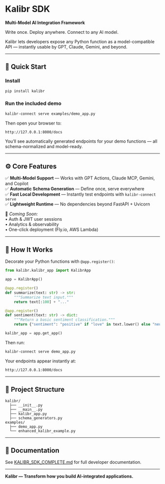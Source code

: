 # Kalibr SDK

**Multi-Model AI Integration Framework**

Write once. Deploy anywhere. Connect to any AI model.

Kalibr lets developers expose any Python function as a model-compatible API — instantly usable by GPT, Claude, Gemini, and beyond.

---

## 🚀 Quick Start

### Install
```bash
pip install kalibr
```

### Run the included demo
```bash
kalibr-connect serve examples/demo_app.py
```

Then open your browser to:
```
http://127.0.0.1:8000/docs
```
You’ll see automatically generated endpoints for your demo functions — all schema-normalized and model-ready.

---

## ⚙️ Core Features

✅ **Multi-Model Support** — Works with GPT Actions, Claude MCP, Gemini, and Copilot  
✅ **Automatic Schema Generation** — Define once, serve everywhere  
✅ **Fast Local Development** — Instantly test endpoints with `kalibr-connect serve`  
✅ **Lightweight Runtime** — No dependencies beyond FastAPI + Uvicorn  

🚧 *Coming Soon:*  
• Auth & JWT user sessions  
• Analytics & observability  
• One-click deployment (Fly.io, AWS Lambda)

---

## 🧠 How It Works

Decorate your Python functions with `@app.register()`:

```python
from kalibr.kalibr_app import KalibrApp

app = KalibrApp()

@app.register()
def summarize(text: str) -> str:
    """Summarize text input."""
    return text[:100] + "..."

@app.register()
def sentiment(text: str) -> dict:
    """Return a basic sentiment classification."""
    return {"sentiment": "positive" if "love" in text.lower() else "neutral"}

kalibr_app = app.get_app()
```

Then run:
```bash
kalibr-connect serve demo_app.py
```

Your endpoints appear instantly at:
```
http://127.0.0.1:8000/docs
```

---

## 📁 Project Structure

```
kalibr/
  ├── __init__.py
  ├── __main__.py
  ├── kalibr_app.py
  ├── schema_generators.py
examples/
  ├── demo_app.py
  └── enhanced_kalibr_example.py
```

---

## 📘 Documentation

See [KALIBR_SDK_COMPLETE.md](KALIBR_SDK_COMPLETE.md) for full developer documentation.

---

**Kalibr — Transform how you build AI-integrated applications.**
